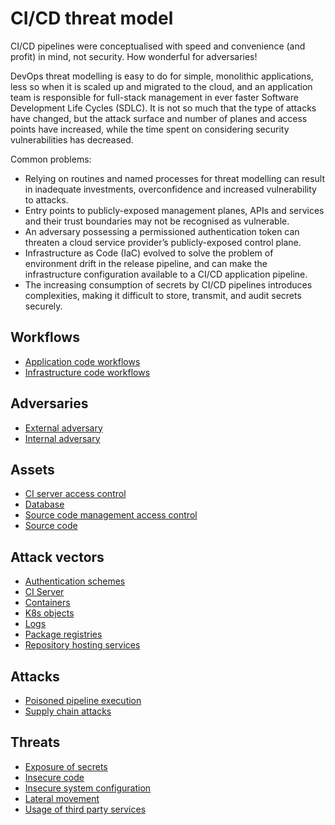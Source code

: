 # CI/CD threat model

CI/CD pipelines were conceptualised with speed and convenience (and profit) in mind, not security. How wonderful for
adversaries!

DevOps threat modelling is easy to do for simple, monolithic applications,
less so when it is scaled up and migrated to the cloud, and an application team is responsible for full-stack management
in ever faster Software Development Life Cycles (SDLC). It is not so much that the type of attacks have changed, but the
attack surface and number of planes and access points have increased, while the time spent on considering security
vulnerabilities has decreased.

Common problems:

- Relying on routines and named processes for threat modelling can result in inadequate investments, overconfidence and increased vulnerability to attacks.
- Entry points to publicly-exposed management planes, APIs and services and their trust boundaries may not be recognised as vulnerable.
- An adversary possessing a permissioned authentication token can threaten a cloud service provider’s publicly-exposed control plane.
- Infrastructure as Code (IaC) evolved to solve the problem of environment drift in the release pipeline, and can make the infrastructure configuration available to a CI/CD application pipeline.
- The increasing consumption of secrets by CI/CD pipelines introduces complexities, making it difficult to store, transmit, and audit secrets securely.

## Workflows

* [Application code workflows](https://tymyrddin.github.io/cicd-threat-model/docs/workflows/application.html)
* [Infrastructure code workflows](https://tymyrddin.github.io/cicd-threat-model/docs/workflows/infrastructure.html)

## Adversaries

* [External adversary](https://tymyrddin.github.io/cicd-threat-model/docs/adversaries/external.html)
* [Internal adversary](https://tymyrddin.github.io/cicd-threat-model/docs/adversaries/internal.html)

## Assets

* [CI server access control](https://tymyrddin.github.io/cicd-threat-model/docs/assets/ci-access.html)
* [Database](https://tymyrddin.github.io/cicd-threat-model/docs/assets/database.html)
* [Source code management access control](https://tymyrddin.github.io/cicd-threat-model/docs/assets/scm-access.html)
* [Source code](https://tymyrddin.github.io/cicd-threat-model/docs/assets/source-code.html)

## Attack vectors

* [Authentication schemes](https://tymyrddin.github.io/cicd-threat-model/docs/attack-vectors/authentication-schemes.html)
* [CI Server](https://tymyrddin.github.io/cicd-threat-model/docs/attack-vectors/ci-server.html)
* [Containers](https://tymyrddin.github.io/cicd-threat-model/docs/attack-vectors/containers.html)
* [K8s objects](https://tymyrddin.github.io/cicd-threat-model/docs/attack-vectors/k8s-objects.html)
* [Logs](https://tymyrddin.github.io/cicd-threat-model/docs/attack-vectors/logs.html)
* [Package registries](https://tymyrddin.github.io/cicd-threat-model/docs/attack-vectors/package-registries.html)
* [Repository hosting services](https://tymyrddin.github.io/cicd-threat-model/docs/attack-vectors/repo-hosting-services.html)

## Attacks

* [Poisoned pipeline execution](https://tymyrddin.github.io/cicd-threat-model/docs/attacks/ppe.html)
* [Supply chain attacks](https://tymyrddin.github.io/cicd-threat-model/docs/attacks/sca.html)

## Threats

* [Exposure of secrets](https://tymyrddin.github.io/cicd-threat-model/docs/threats/exposure-secrets.html)
* [Insecure code](https://tymyrddin.github.io/cicd-threat-model/docs/threats/insecure-code.html)
* [Insecure system configuration](https://tymyrddin.github.io/cicd-threat-model/docs/threats/insecure-system-config.html)
* [Lateral movement](https://tymyrddin.github.io/cicd-threat-model/docs/threats/lateral-movement.html)
* [Usage of third party services](https://tymyrddin.github.io/cicd-threat-model/docs/threats/third-party.html)
